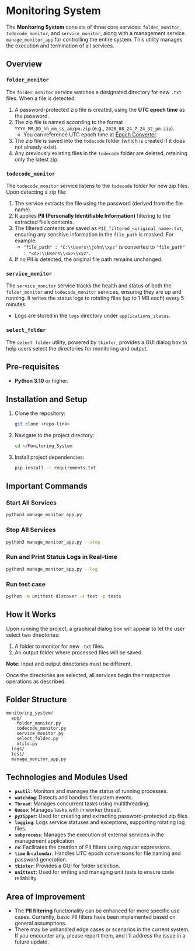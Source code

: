 # Monitoring System

The **Monitoring System** consists of three core services: `folder_monitor`, `todecode_monitor`, and `service_monitor`, along with a management service `manage_monitor_app` for controlling the entire system. This utility manages the execution and termination of all services.

## Overview

### `folder_monitor`

The `folder_monitor` service watches a designated directory for new `.txt` files. When a file is detected:

1. A password-protected zip file is created, using the **UTC epoch time** as the password.
2. The zip file is named according to the format `YYYY_MM_DD_hh_mm_ss_am/pm.zip` (e.g., `2020_08_24_7_24_32_pm.zip`).
   - You can reference UTC epoch time at [Epoch Converter](https://www.epochconverter.com/).
3. The zip file is saved into the `todecode` folder (which is created if it does not already exist).
4. Any previously existing files in the `todecode` folder are deleted, retaining only the latest zip.

### `todecode_monitor`

The `todecode_monitor` service listens to the `todecode` folder for new zip files. Upon detecting a zip file:

1. The service extracts the file using the password (derived from the file name).
2. It applies **PII (Personally Identifiable Information)** filtering to the extracted file’s contents.
3. The filtered contents are saved as `PII_filtered_<original_name>.txt`, ensuring any sensitive information in the `file_path` is masked. For example:
   - `"file_path" : "C:\\Users\\john\\xyz"` is converted to `"file_path" : "<d>:\\Users\\<u>\\xyz"`.
4. If no PII is detected, the original file path remains unchanged.

### `service_monitor`

The `service_monitor` service tracks the health and status of both the `folder_monitor` and `todecode_monitor` services, ensuring they are up and running. It writes the status logs to rotating files (up to 1 MB each) every 5 minutes.

- Logs are stored in the `logs` directory under `applications_status`.

### `select_folder`

The `select_folder` utility, powered by `tkinter`, provides a GUI dialog box to help users select the directories for monitoring and output.

## Pre-requisites

- **Python 3.10** or higher.

## Installation and Setup

1. Clone the repository:
   ```bash
   git clone <repo-link>
   ```

2. Navigate to the project directory:
   ```bash
   cd ~/Monitoring_System
   ```

3. Install project dependencies:
   ```bash
   pip install -r requirements.txt
   ```

## Important Commands

### Start All Services
```bash
python3 manage_monitor_app.py
```

### Stop All Services
```bash
python3 manage_monitor_app.py --stop
```

### Run and Print Status Logs in Real-time
```bash
python3 manage_monitor_app.py --log
```

### Run test case
```bash
python -m unittest discover -s test -p tests
```

## How It Works

Upon running the project, a graphical dialog box will appear to let the user select two directories:

1. A folder to monitor for new `.txt` files.
2. An output folder where processed files will be saved.

**Note:** Input and output directories must be different.

Once the directories are selected, all services begin their respective operations as described.

## Folder Structure

```
monitoring_system/
  app/
    folder_monitor.py
    todecode_monitor.py
    service_monitor.py
    select_folder.py
    utils.py
  logs/
  test/
  manage_monitor_app.py
```

## Technologies and Modules Used

- **`psutil`**: Monitors and manages the status of running processes.
- **`watchdog`**: Detects and handles filesystem events.
- **`Thread`**: Manages concurrent tasks using multithreading.
- **`Queue`**: Manages tasks with in worker thread.
- **`pyzipper`**: Used for creating and extracting password-protected zip files.
- **`logging`**: Logs service statuses and exceptions, supporting rotating log files.
- **`subprocess`**: Manages the execution of external services in the management application.
- **`re`**: Facilitates the creation of PII filters using regular expressions.
- **`time` & `calendar`**: Handles UTC epoch conversions for file naming and password generation.
- **`tkinter`**: Provides a GUI for folder selection.
- **`unittest`**: Used for writing and managing unit tests to ensure code reliability.

## Area of Improvement

- The **PII filtering** functionality can be enhanced for more specific use cases. Currently, basic PII filters have been implemented based on general assumptions.
- There may be unhandled edge cases or scenarios in the current system. If you encounter any, please report them, and I'll address the issue in a future update.
